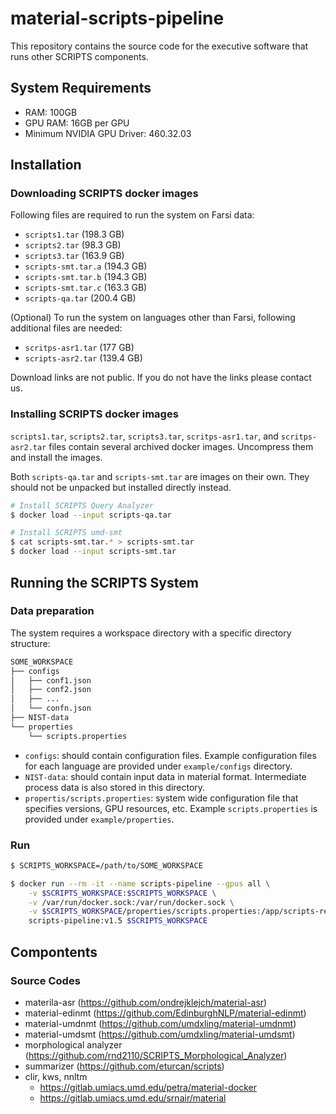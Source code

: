 # material-scripts-pipeline

This repository contains the source code for the executive software that runs other SCRIPTS components.

## System Requirements
- RAM: 100GB
- GPU RAM: 16GB per GPU
- Minimum NVIDIA GPU Driver: 460.32.03

## Installation

### Downloading SCRIPTS docker images

Following files are required to run the system on Farsi data:
- `scripts1.tar` (198.3 GB)
- `scripts2.tar` (98.3 GB)
- `scripts3.tar` (163.9 GB)
- `scripts-smt.tar.a` (194.3 GB)
- `scripts-smt.tar.b` (194.3 GB)
- `scripts-smt.tar.c` (163.3 GB)
- `scripts-qa.tar` (200.4 GB)

(Optional) To run the system on languages other than Farsi, following additional files are needed:
- `scritps-asr1.tar` (177 GB)
- `scripts-asr2.tar` (139.4 GB)

Download links are not public. If you do not have the links please contact us.

### Installing SCRIPTS docker images
`scripts1.tar`, `scripts2.tar`, `scripts3.tar`, `scritps-asr1.tar`, and `scritps-asr2.tar` files contain several archived docker images. Uncompress them and install the images.

Both `scripts-qa.tar` and `scripts-smt.tar` are images on their own. They should not be unpacked but installed directly instead.

```sh 
# Install SCRIPTS Query Analyzer
$ docker load --input scripts-qa.tar

# Install SCRIPTS umd-smt
$ cat scripts-smt.tar.* > scripts-smt.tar
$ docker load --input scripts-smt.tar
```

## Running the SCRIPTS System

### Data preparation
The system requires a workspace directory with a specific directory structure:
```sh
SOME_WORKSPACE
├── configs
│   ├── conf1.json
│   ├── conf2.json
│   ├── ...
│   └── confn.json
├── NIST-data
└── properties
    └── scripts.properties
```
- `configs`: should contain configuration files. Example configuration files for each language are provided under `example/configs` directory.
- `NIST-data`: should contain input data in material format. Intermediate process data is also stored in this directory.
- `propertis/scripts.properties`: system wide configuration file that specifies versions, GPU resources, etc. Example `scripts.properties` is provided under `example/properties`.


### Run
```sh
$ SCRIPTS_WORKSPACE=/path/to/SOME_WORKSPACE

$ docker run --rm -it --name scripts-pipeline --gpus all \
    -v $SCRIPTS_WORKSPACE:$SCRIPTS_WORKSPACE \
    -v /var/run/docker.sock:/var/run/docker.sock \
    -v $SCRIPTS_WORKSPACE/properties/scripts.properties:/app/scripts-release-20210929-0.1/config/scripts.properties \
    scripts-pipeline:v1.5 $SCRIPTS_WORKSPACE
```



## Compontents
### Source Codes
- materila-asr (https://github.com/ondrejklejch/material-asr)
- material-edinmt (https://github.com/EdinburghNLP/material-edinmt)
- material-umdnmt (https://github.com/umdxling/material-umdnmt)
- material-umdsmt (https://github.com/umdxling/material-umdsmt)
- morphological analyzer (https://github.com/rnd2110/SCRIPTS_Morphological_Analyzer)
- summarizer (https://github.com/eturcan/scripts)
- clir, kws, nnltm
    - https://gitlab.umiacs.umd.edu/petra/material-docker
    - https://gitlab.umiacs.umd.edu/srnair/material

